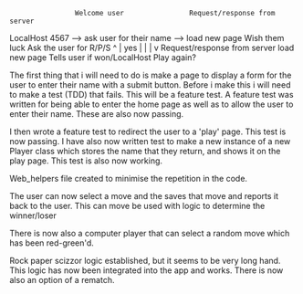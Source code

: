 
                    Welcome user                Request/response from server
LocalHost 4567  --> ask user for their name --> load new page
                    Wish them luck              Ask the user for R/P/S
                                                    ^      |
                                                yes |      |
                                                    |      v
                                                Request/response from server
                                                load new page
                                                Tells user if won/LocalHost
                                                Play again?


The first thing that i will need to do is make a page to display a form for the user to enter their name with a submit button. Before i make this i will need to make a test (TDD) that fails. This will be a feature test.
A feature test was written for being able to enter the home page as well as to allow the user to enter their name. These are also now passing.

I then wrote a feature test to redirect the user to a 'play' page. This test is now passing.
I have also now written test to make a new instance of a new Player class which stores the name that they return, and shows it on the play page. This test is also now working.

Web_helpers file created to minimise the repetition in the code.

The user can now select a move and the saves that move and reports it back to the user.
This can move be used with logic to determine the winner/loser

There is now also a computer player that can select a random move which has been red-green'd.

Rock paper scizzor logic established, but it seems to be very long hand. This logic has now been integrated into the app and works. There is now also an option of a rematch. 
